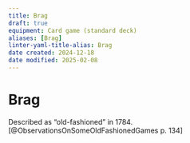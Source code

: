 ```yaml
---
title: Brag
draft: true
equipment: Card game (standard deck)
aliases: [Brag]
linter-yaml-title-alias: Brag
date created: 2024-12-18
date modified: 2025-02-08
---
```


# Brag

Described as “old-fashioned” in 1784.[@ObservationsOnSomeOldFashionedGames p. 134]
